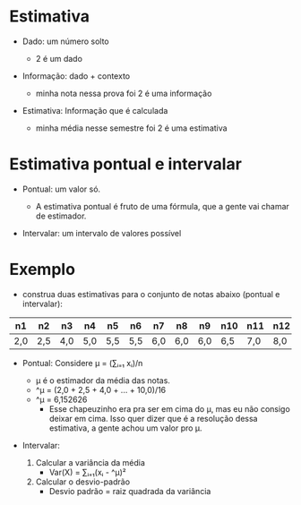 # Estimativa

- Dado: um número solto
    - 2 é um dado

- Informação: dado + contexto
    - minha nota nessa prova foi 2 é uma informação

- Estimativa: Informação que é calculada
    - minha média nesse semestre foi 2 é uma estimativa

# Estimativa pontual e intervalar

- Pontual: um valor só.
    - A estimativa pontual é fruto de uma fórmula, que a gente vai chamar de estimador.

- Intervalar: um intervalo de valores possível

# Exemplo

- construa duas estimativas para o conjunto de notas abaixo (pontual e intervalar):

| n1  | n2  | n3  | n4  | n5  | n6  | n7  | n8  | n9  | n10 | n11 | n12 | n13 | n14 | n15  |
| --- | --- | --- | --- | --- | --- | --- | --- | --- | --- | --- | --- | --- | --- | ---- |
| 2,0 | 2,5 | 4,0 | 5,0 | 5,5 | 5,5 | 6,0 | 6,0 | 6,0 | 6,5 | 7,0 | 8,0 | 8,5 | 9,0 | 10,0 |

- Pontual: Considere μ = (∑ᵢ₌₁ xᵢ)/n
    - μ é o estimador da média das notas.
    - ^μ = (2,0 + 2,5 + 4,0 + ... + 10,0)/16
    - ^μ = 6,152626
        - Esse chapeuzinho era pra ser em cima do μ, mas eu não consigo deixar em cima. Isso quer dizer que é a resolução dessa estimativa, a gente achou um valor pro μ.

- Intervalar: 
    1. Calcular a variância da média
        - Var(X) = ∑ᵢ₌₁(xᵢ - ^μ)²
    2. Calcular o desvio-padrão
        - Desvio padrão = raiz quadrada da variância
